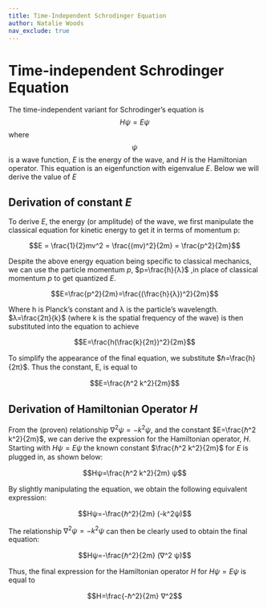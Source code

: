 ```yaml
---
title: Time-Independent Schrodinger Equation
author: Natalie Woods
nav_exclude: true
---
```


# Time-independent Schrodinger Equation
The time-independent variant for Schrodinger’s equation is $$Hψ=Eψ$$ where $$ψ$$ is a wave function, $E$ is the energy of the wave, and $H$ is the Hamiltonian operator. This equation is an eigenfunction with eigenvalue $E$. Below we will derive the value of $E$

## Derivation of constant $E$
To derive $E$, the energy (or amplitude) of the wave, we first manipulate the classical equation for kinetic energy to get it in terms of momentum p:

$$E = \frac{1}{2}mv^2 = \frac{(mv)^2}{2m} = \frac{p^2}{2m}$$

Despite the above energy equation being specific to classical mechanics, we can use the particle momentum $p$, $p=\frac{h}{λ}$ ,in place of classical momentum $p$ to get quantized $E$.

$$E=\frac{p^2}{2m}=\frac{(\frac{h}{λ})^2}{2m}$$

Where h is Planck’s constant and λ is the particle’s wavelength.
$λ=\frac{2π}{k}$ (where k is the spatial frequency of the wave) is then substituted into the equation to achieve

$$E=\frac{h(\frac{k}{2π})^2}{2m}$$

To simplify the appearance of the final equation, we substitute $ℏ=\frac{h}{2π}$. Thus the constant, E, is equal to

$$E=\frac{ℏ^2 k^2}{2m}$$

## Derivation of Hamiltonian Operator $H$
From the (proven) relationship $∇^2 ψ=-k^2ψ$, and the constant $E=\frac{ℏ^2 k^2}{2m}$, we can derive the expression for the Hamiltonian operator, $H$.
Starting with $Hψ=Eψ$ the known constant $\frac{ℏ^2 k^2}{2m}$ for $E$ is plugged in, as shown below:

$$Hψ=\frac{ℏ^2 k^2}{2m} ψ$$

By slightly manipulating the equation, we obtain the following equivalent expression:

$$Hψ=-\frac{ℏ^2}{2m} (-k^2ψ)$$

The relationship $∇^2 ψ=-k^2 ψ$ can then be clearly used to obtain the final equation:

$$Hψ=-\frac{ℏ^2}{2m} (∇^2 ψ)$$

Thus, the final expression for the Hamiltonian operator $H$ for $Hψ=Eψ$ is equal to

$$H=\frac{-ℏ^2}{2m} ∇^2$$



